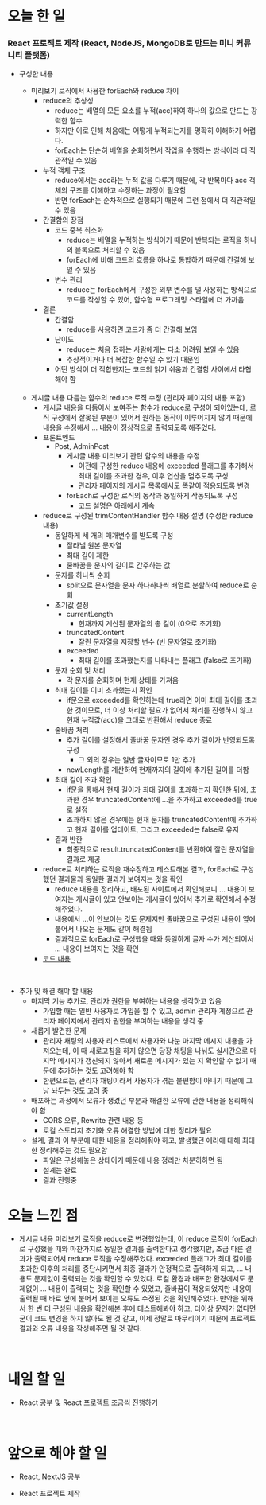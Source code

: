 # 오늘 한 일

### React 프로젝트 제작 (React, NodeJS, MongoDB로 만드는 미니 커뮤니티 플랫폼)

- 구성한 내용

  - 미리보기 로직에서 사용한 forEach와 reduce 차이
    - reduce의 추상성
      - reduce는 배열의 모든 요소를 누적(acc)하여 하나의 값으로 만드는 강력한 함수
      - 하지만 이로 인해 처음에는 어떻게 누적되는지를 명확히 이해하기 어렵다.
      - forEach는 단순히 배열을 순회하면서 작업을 수행하는 방식이라 더 직관적일 수 있음
    - 누적 객체 구조
      - reduce에서는 acc라는 누적 값을 다루기 때문에, 각 반복마다 acc 객체의 구조를 이해하고 수정하는 과정이 필요함
      - 반면 forEach는 순차적으로 실행되기 때문에 그런 점에서 더 직관적일 수 있음
    - 간결함의 장점
      - 코드 중복 최소화
        - reduce는 배열을 누적하는 방식이기 때문에 반복되는 로직을 하나의 블록으로 처리할 수 있음
        - forEach에 비해 코드의 흐름을 하나로 통합하기 때문에 간결해 보일 수 있음
      - 변수 관리
        - reduce는 forEach에서 구성한 외부 변수를 덜 사용하는 방식으로 코드를 작성할 수 있어, 함수형 프로그래밍 스타일에 더 가까움
    - 결론
      - 간결함
        - reduce를 사용하면 코드가 좀 더 간결해 보임
      - 난이도
        - reduce는 처음 접하는 사람에게는 다소 어려워 보일 수 있음
        - 추상적이거나 더 복잡한 함수일 수 있기 때문임
      - 어떤 방식이 더 적합한지는 코드의 읽기 쉬움과 간결함 사이에서 타협해야 함

  <br />

  - 게시글 내용 다듬는 함수의 reduce 로직 수정 (관리자 페이지의 내용 포함)
    - 게시글 내용을 다듬어서 보여주는 함수가 reduce로 구성이 되어있는데, 로직 구성에서 잘못된 부분이 있어서 원하는 동작이 이루어지지 않기 때문에 내용을 수정해서 ... 내용이 정상적으로 출력되도록 해주었다.
    - 프론트엔드
      - Post, AdminPost
        - 게시글 내용 미리보기 관련 함수의 내용을 수정
          - 이전에 구성한 reduce 내용에 exceeded 플래그를 추가해서 최대 길이를 초과한 경우, 이후 연산을 멈추도록 구성
          - 관리자 페이지의 게시글 목록에서도 똑같이 적용되도록 변경
        - forEach로 구성한 로직의 동작과 동일하게 작동되도록 구성
          - 코드 설명은 아래에서 계속
    - reduce로 구성된 trimContentHandler 함수 내용 설명 (수정한 reduce 내용)
      - 동일하게 세 개의 매개변수를 받도록 구성
        - 잘라낼 원본 문자열
        - 최대 길이 제한
        - 줄바꿈을 문자의 길이로 간주하는 값
      - 문자를 하나씩 순회
        - split으로 문자열을 문자 하나하나씩 배열로 분할하여 reduce로 순회
      - 초기값 설정
        - currentLength
          - 현재까지 계산된 문자열의 총 길이 (0으로 초기화)
        - truncatedContent
          - 잘린 문자열을 저장할 변수 (빈 문자열로 초기화)
        - exceeded
          - 최대 길이를 초과했는지를 나타내는 플래그 (false로 초기화)
      - 문자 순회 및 처리
        - 각 문자를 순회하며 현재 상태를 가져옴
      - 최대 길이를 이미 초과했는지 확인
        - if문으로 exceeded를 확인하는데 true라면 이미 최대 길이를 초과한 것이므로, 더 이상 처리할 필요가 없어서 처리를 진행하지 않고 현재 누적값(acc)을 그대로 반환해서 reduce 종료
      - 줄바꿈 처리
        - 추가 길이를 설정해서 줄바꿈 문자인 경우 추가 길이가 반영되도록 구성
          - 그 외의 경우는 일반 글자이므로 1만 추가
        - newLength를 계산하여 현재까지의 길이에 추가된 길이를 더함
      - 최대 길이 초과 확인
        - if문을 통해서 현재 길이가 최대 길이를 초과하는지 확인한 뒤에, 초과한 경우 truncatedContent에 ...을 추가하고 exceeded를 true로 설정
        - 초과하지 않은 경우에는 현재 문자를 truncatedContent에 추가하고 현재 길이를 업데이트, 그리고 exceeded는 false로 유지
      - 결과 반환
        - 최종적으로 result.truncatedContent를 반환하여 잘린 문자열을 결과로 제공
    - reduce로 처리하는 로직을 재수정하고 테스트해본 결과, forEach로 구성했던 결과물과 동일한 결과가 보여지는 것을 확인
      - reduce 내용을 정리하고, 배포된 사이트에서 확인해보니 ... 내용이 보여지는 게시글이 있고 안보이는 게시글이 있어서 추가로 확인해서 수정해주었다.
      - 내용에서 ...이 안보이는 것도 문제지만 줄바꿈으로 구성된 내용이 옆에 붙어서 나오는 문제도 같이 해결됨
      - 결과적으로 forEach로 구성했을 때와 동일하게 글자 수가 계산되어서 ... 내용이 보여지는 것을 확인
    - [코드 내용](https://github.com/jeongsangtae/mini-community-platform/commit/b44df918321cbbc5066ba4c0ffd0e55d84ccb3bb)

<br />

- 추가 및 해결 해야 할 내용
  - 마지막 기능 추가로, 관리자 권한을 부여하는 내용을 생각하고 있음
    - 가입할 때는 일반 사용자로 가입을 할 수 있고, admin 관리자 계정으로 관리자 페이지에서 관리자 권한을 부여하는 내용을 생각 중
  - 새롭게 발견한 문제
    - 관리자 채팅의 사용자 리스트에서 사용자와 나눈 마지막 메시지 내용을 가져오는데, 이 때 새로고침을 하지 않으면 당장 채팅을 나눠도 실시간으로 마지막 메시지가 갱신되지 않아서 새로운 메시지가 있는 지 확인할 수 없기 때문에 추가하는 것도 고려해야 함
    - 한편으로는, 관리자 채팅이라서 사용자가 겪는 불편함이 아니기 때문에 그냥 놔두는 것도 고려 중
  - 배포하는 과정에서 오류가 생겼던 부분과 해결한 오류에 관한 내용을 정리해줘야 함
    - CORS 오류, Rewrite 관련 내용 등
    - 로컬 스토리지 초기화 오류 해결한 방법에 대한 정리가 필요
  - 설계, 결과 이 부분에 대한 내용을 정리해줘야 하고, 발생했던 에러에 대해 최대한 정리해주는 것도 필요함
    - 파일은 구성해놓은 상태이기 때문에 내용 정리만 차분히하면 됨
    - 설계는 완료
    - 결과 진행중

# 오늘 느낀 점

- 게시글 내용 미리보기 로직을 reduce로 변경했었는데, 이 reduce 로직이 forEach로 구성했을 때와 마찬가지로 동일한 결과를 출력한다고 생각했지만, 조금 다른 결과가 출력되어서 reduce 로직을 수정해주었다. exceeded 플래그가 최대 길이를 초과한 이후의 처리를 중단시키면서 최종 결과가 안정적으로 출력하게 되고, ... 내용도 문제없이 출력되는 것을 확인할 수 있었다. 로컬 환경과 배포한 환경에서도 문제없이 ... 내용이 출력되는 것을 확인할 수 있었고, 줄바꿈이 적용되었지만 내용이 출력될 때 바로 옆에 붙어서 보이는 오류도 수정된 것을 확인해주었다. 만약을 위해서 한 번 더 구성된 내용을 확인해본 후에 테스트해봐야 하고, 더이상 문제가 없다면 굳이 코드 변경을 하지 않아도 될 것 같고, 이제 정말로 마무리이기 때문에 프로젝트 결과와 오류 내용을 작성해주면 될 것 같다.

<br />

# 내일 할 일

- React 공부 및 React 프로젝트 조금씩 진행하기

<br />

# 앞으로 해야 할 일

- React, NextJS 공부

- React 프로젝트 제작
